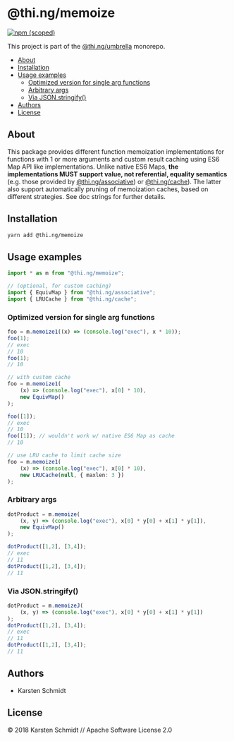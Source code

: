 # @thi.ng/memoize

[![npm (scoped)](https://img.shields.io/npm/v/@thi.ng/memoize.svg)](https://www.npmjs.com/package/@thi.ng/memoize)

This project is part of the
[@thi.ng/umbrella](https://github.com/thi-ng/umbrella/) monorepo.

<!-- TOC depthFrom:2 depthTo:3 -->

- [About](#about)
- [Installation](#installation)
- [Usage examples](#usage-examples)
    - [Optimized version for single arg functions](#optimized-version-for-single-arg-functions)
    - [Arbitrary args](#arbitrary-args)
    - [Via JSON.stringify()](#via-jsonstringify)
- [Authors](#authors)
- [License](#license)

<!-- /TOC -->

## About

This package provides different function memoization implementations for
functions with 1 or more arguments and custom result caching using ES6
Map API like implementations. Unlike native ES6 Maps, **the
implementations MUST support value, not referential, equality
semantics** (e.g. those provided by
[@thi.ng/associative](https://github.com/thi-ng/umbrella/tree/master/packages/associative))
or
[@thi.ng/cache](https://github.com/thi-ng/umbrella/tree/master/packages/cache)).
The latter also support automatically pruning of memoization caches,
based on different strategies. See doc strings for further details.

## Installation

```bash
yarn add @thi.ng/memoize
```

## Usage examples

```ts
import * as m from "@thi.ng/memoize";

// (optional, for custom caching)
import { EquivMap } from "@thi.ng/associative";
import { LRUCache } from "@thi.ng/cache";
```

### Optimized version for single arg functions

```ts
foo = m.memoize1((x) => (console.log("exec"), x * 10));
foo(1);
// exec
// 10
foo(1);
// 10

// with custom cache
foo = m.memoize1(
    (x) => (console.log("exec"), x[0] * 10),
    new EquivMap()
);

foo([1]);
// exec
// 10
foo([1]); // wouldn't work w/ native ES6 Map as cache
// 10

// use LRU cache to limit cache size
foo = m.memoize1(
    (x) => (console.log("exec"), x[0] * 10),
    new LRUCache(null, { maxlen: 3 })
);
```

### Arbitrary args

```ts
dotProduct = m.memoize(
    (x, y) => (console.log("exec"), x[0] * y[0] + x[1] * y[1]),
    new EquivMap()
);

dotProduct([1,2], [3,4]);
// exec
// 11
dotProduct([1,2], [3,4]);
// 11
```

### Via JSON.stringify()

```ts
dotProduct = m.memoizeJ(
    (x, y) => (console.log("exec"), x[0] * y[0] + x[1] * y[1])
);
dotProduct([1,2], [3,4]);
// exec
// 11
dotProduct([1,2], [3,4]);
// 11
```

## Authors

- Karsten Schmidt

## License

&copy; 2018 Karsten Schmidt // Apache Software License 2.0
